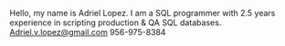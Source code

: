 Hello, my name is Adriel Lopez. I am a SQL programmer with 2.5 years experience in scripting production & QA SQL databases.
Adriel.v.lopez@gmail.com
956-975-8384
